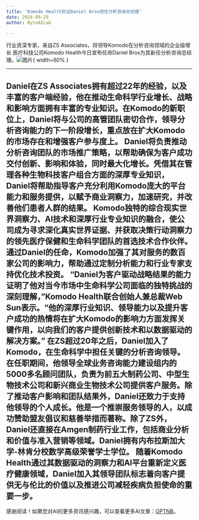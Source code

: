 ```yaml
---
title: 'Komodo Health欢迎Daniel Brox担任分析咨询总经理'
date: 2024-09-29
author: ByteAILab

---
```


行业资深专家，来自ZS Associates，将领导Komodo在分析咨询领域的企业级增长
医疗科技公司Komodo Health今日宣布任命Daniel Brox为其新任分析咨询总经理。![图片](https://ai-techpark.com/wp-content/uploads/2024/09/Komodo-H-960x540.jpg){ width=60% }

---
Daniel在ZS Associates拥有超过22年的经验，以及丰富的客户端经验，他在推动生命科学行业增长、战略和影响方面拥有丰富的专业知识。在Komodo的新职位上，Daniel将与公司的高管团队密切合作，领导分析咨询能力的下一阶段增长，重点放在扩大Komodo的市场存在和增强客户参与度上。
Daniel将负责推动分析咨询团队的市场推广策略，以帮助确保为客户成功交付创新、影响和体验，同时最大化增长。凭借其在管理各种生物科技客户组合方面的深厚专业知识，Daniel将帮助指导客户充分利用Komodo庞大的平台能力和服务提供，以赋予商业洞察力，加速研究，并改善他们患者人群的结果。
Komodo独特的综合现实世界洞察力、AI技术和深厚行业专业知识的融合，使公司成为寻求深化真实世界证据、并获取决策行动洞察力的领先医疗保健和生命科学团队的首选技术合作伙伴。通过Daniel的任命，Komodo加强了其对服务的数百家公司的影响力，帮助通过定制分析能力和行业专家支持优化技术投资。
“Daniel为客户驱动战略结果的能力证明了他对当今市场中生命科学公司面临的独特挑战的深刻理解，”Komodo Health联合创始人兼总裁Web Sun表示。“他的深厚行业知识、领导能力以及提升客户成功的热情将在扩大Komodo的影响力方面发挥关键作用，以向我们的客户提供创新技术和以数据驱动的解决方案。”
在ZS超过20年之后，Daniel加入了Komodo，在生命科学中担任关键的分析咨询领导。在任职期间，他领导全球业务咨询能力建设组内的5000多名顾问团队，负责为前五大制药公司、中型生物技术公司和新兴商业生物技术公司提供客户服务。除了推动客户影响和团队结果外，Daniel还致力于支持他领导的个人成长。他是一个推崇服务领导的人，以成功赞助盟友倡议和慈善举措而著称。除了ZS外，Daniel还直接在Amgen制药行业工作，包括商业分析和价值与准入营销等领域。Daniel拥有内布拉斯加大学-林肯分校数学高级荣誉学士学位。
随着Komodo Health通过其数据驱动的洞察力和AI平台重新定义医疗健康领域，Daniel加入其领导团队标志着向客户提供无与伦比的价值以及推进公司减轻疾病负担使命的重要一步。
---
感谢阅读！如果您对AI的更多资讯感兴趣，可以查看更多AI文章：[GPTNB](https://gptnb.com)。